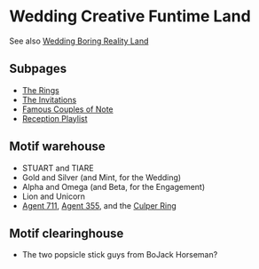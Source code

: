 # Wedding Creative Funtime Land

See also [Wedding Boring Reality Land][WBRL]

[WBRL]: 0bb011ad-48d9-4435-885d-80b17c706f94.md

## Subpages

- [The Rings][]
- [The Invitations][]
- [Famous Couples of Note][pears]
- [Reception Playlist][]

[The Rings]: 901db16a-d4f0-4606-9398-79e6371bc889.md
[The Invitations]: 6d45b18b-2d17-489f-92de-dc56d058fe87.md
[pears]: 544d509d-4468-4b76-87ae-c5f3f0d63ce9.md
[Reception Playlist]: d36eb5de-7c44-4f86-9e84-466d0533aaa3.md

## Motif warehouse

- STUART and TIARE
- Gold and Silver (and Mint, for the Wedding)
- Alpha and Omega (and Beta, for the Engagement)
- Lion and Unicorn
- [Agent 711][], [Agent 355][], and the [Culper Ring](https://en.wikipedia.org/wiki/Culper_Ring)

[Agent 711]: https://www.mountvernon.org/george-washington/the-revolutionary-war/spying-and-espionage/george-washington-spymaster/
[Agent 355]: https://en.wikipedia.org/wiki/Agent_355

## Motif clearinghouse

- The two popsicle stick guys from BoJack Horseman?
